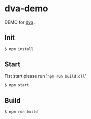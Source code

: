 # dva-demo

DEMO for [dva](https://github.com/dvajs/dva) .

## Init

```bash
$ npm install
```
## Start
Fist start please run '`npm run build:dll`'

```bash
$ npm start
```

## Build
```bash
$ npm run build
```